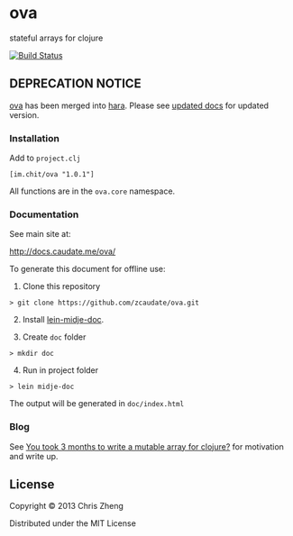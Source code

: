 # ova

stateful arrays for clojure

[![Build Status](https://travis-ci.org/zcaudate/ova.png?branch=master)](https://travis-ci.org/zcaudate/ova)

## DEPRECATION NOTICE

[ova](https://github.com/zcaudate/ova) has been merged into [hara](https://github.com/zcaudate/hara). Please see [updated docs](http://docs.caudate.me/hara/hara-concurrent-ova.html) for updated version.

### Installation

Add to `project.clj`

    [im.chit/ova "1.0.1"]

All functions are in the `ova.core` namespace. 

### Documentation

See main site at:

http://docs.caudate.me/ova/

To generate this document for offline use: 

  1. Clone this repository
  
    > git clone https://github.com/zcaudate/ova.git
  
  2. Install [lein-midje-doc](http://docs.caudate.me/lein-midje-doc). 
  
  3. Create `doc` folder
      
    > mkdir doc

  4. Run in project folder
  
    > lein midje-doc

The output will be generated in `doc/index.html`

### Blog

See [You took 3 months to write a mutable array for clojure?](http://z.caudate.me/you-took-3-months-to-write-a-mutable-array/) for motivation and write up.


## License
Copyright © 2013 Chris Zheng

Distributed under the MIT License
